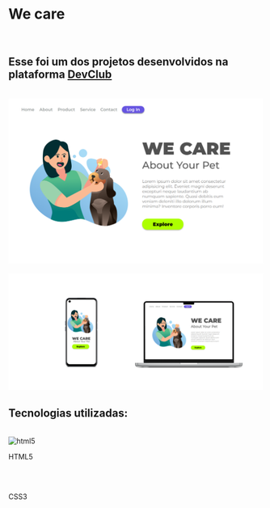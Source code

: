 <h1> We care  </h1>
<br>

<h2>Esse foi um dos projetos desenvolvidos na plataforma  <a href="https://rodolfomori.com.br/devclub/" target="_blank">DevClub</a></h2
<br>
<br>
<img src="./assets/responsividade noot 3.png" alt="we care">
<br>
<br>

<img src="./assets/Responsividade WE CARE.png" alt=" wide coverage res">

<h2>Tecnologias utilizadas:</h2>
<br>
<img src="../../icons8-html5-48.png" alt="html5">

HTML5

<BR> 
<img src="../../icons8-css3-48.png" alt="">

CSS3
